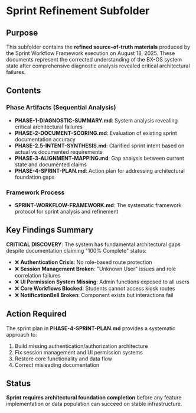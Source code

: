 # Sprint Refinement Subfolder

## Purpose

This subfolder contains the **refined source-of-truth materials** produced by the Sprint Workflow Framework execution on August 18, 2025. These documents represent the corrected understanding of the BX-OS system state after comprehensive diagnostic analysis revealed critical architectural failures.

## Contents

### Phase Artifacts (Sequential Analysis)
- **PHASE-1-DIAGNOSTIC-SUMMARY.md**: System analysis revealing critical architectural failures
- **PHASE-2-DOCUMENT-SCORING.md**: Evaluation of existing sprint documentation accuracy
- **PHASE-2.5-INTENT-SYNTHESIS.md**: Clarified sprint intent based on actual vs documented requirements
- **PHASE-3-ALIGNMENT-MAPPING.md**: Gap analysis between current state and documented claims
- **PHASE-4-SPRINT-PLAN.md**: Action plan for addressing architectural foundation gaps

### Framework Process
- **SPRINT-WORKFLOW-FRAMEWORK.md**: The systematic framework protocol for sprint analysis and refinement

## Key Findings Summary

**CRITICAL DISCOVERY**: The system has fundamental architectural gaps despite documentation claiming "100% Complete" status:

- ❌ **Authentication Crisis**: No role-based route protection
- ❌ **Session Management Broken**: "Unknown User" issues and role correlation failures  
- ❌ **UI Permission System Missing**: Admin functions exposed to all users
- ❌ **Core Workflows Blocked**: Students cannot access kiosk routes
- ❌ **NotificationBell Broken**: Component exists but interactions fail

## Action Required

The sprint plan in **PHASE-4-SPRINT-PLAN.md** provides a systematic approach to:
1. Build missing authentication/authorization architecture
2. Fix session management and UI permission systems
3. Restore core functionality and data flow
4. Correct misleading documentation

## Status

**Sprint requires architectural foundation completion** before any feature implementation or data population can succeed on stable infrastructure.